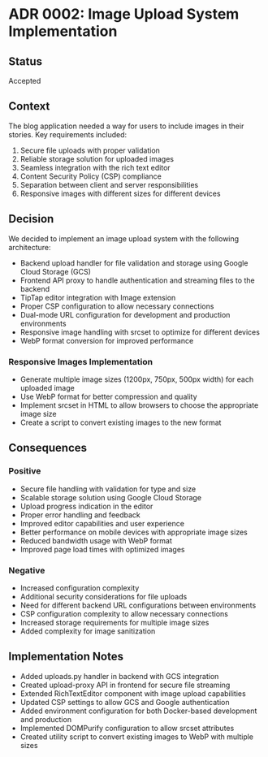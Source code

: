 # ADR 0002: Image Upload System Implementation

## Status
Accepted

## Context
The blog application needed a way for users to include images in their stories. Key requirements included:
1. Secure file uploads with proper validation
2. Reliable storage solution for uploaded images
3. Seamless integration with the rich text editor
4. Content Security Policy (CSP) compliance
5. Separation between client and server responsibilities
6. Responsive images with different sizes for different devices

## Decision
We decided to implement an image upload system with the following architecture:
- Backend upload handler for file validation and storage using Google Cloud Storage (GCS)
- Frontend API proxy to handle authentication and streaming files to the backend
- TipTap editor integration with Image extension
- Proper CSP configuration to allow necessary connections
- Dual-mode URL configuration for development and production environments
- Responsive image handling with srcset to optimize for different devices
- WebP format conversion for improved performance

### Responsive Images Implementation
- Generate multiple image sizes (1200px, 750px, 500px width) for each uploaded image
- Use WebP format for better compression and quality
- Implement srcset in HTML to allow browsers to choose the appropriate image size
- Create a script to convert existing images to the new format

## Consequences
### Positive
- Secure file handling with validation for type and size
- Scalable storage solution using Google Cloud Storage
- Upload progress indication in the editor
- Proper error handling and feedback
- Improved editor capabilities and user experience
- Better performance on mobile devices with appropriate image sizes
- Reduced bandwidth usage with WebP format
- Improved page load times with optimized images

### Negative
- Increased configuration complexity
- Additional security considerations for file uploads
- Need for different backend URL configurations between environments
- CSP configuration complexity to allow necessary connections
- Increased storage requirements for multiple image sizes
- Added complexity for image sanitization

## Implementation Notes
- Added uploads.py handler in backend with GCS integration
- Created upload-proxy API in frontend for secure file streaming
- Extended RichTextEditor component with image upload capabilities
- Updated CSP settings to allow GCS and Google authentication
- Added environment configuration for both Docker-based development and production
- Implemented DOMPurify configuration to allow srcset attributes
- Created utility script to convert existing images to WebP with multiple sizes 